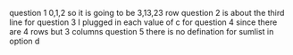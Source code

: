 question 1 0,1,2 so it is going to be 3,13,23 row
question 2 is about the third line
for question 3  I plugged in each value of c
for question 4 since there are 4 rows but 3 columns
question 5 there is no defination for sumlist in option d
